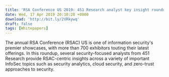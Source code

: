 ```yaml
---
title: 'RSA Conference US 2019: 451 Research analyst key insight roundup'
date: Wed, 17 Apr 2019 20:10:28 +0000
download: 'http://bit.ly/2VRkywq'
draft: false
tags: [Whitepapers]
---
```


The annual RSA Conference (RSAC) US is one of information security's premier showcases, with more than 700 exhibitors touting their latest offerings. In this roundup, several security-focused analysts from 451 Research provide RSAC-centric insights across a variety of important InfoSec topics such as security analytics, cloud security, and zero-trust approaches to security.